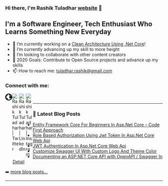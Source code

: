 ### Hi there, I'm Rashik Tuladhar [website](https://blog.rashik.com.np) 👋

## I'm a Software Engineer, Tech Enthusiast Who Learns Something New Everyday

- 🔭 I’m currently working on a [Clean Architecture Using .Net Core][website]!
- 🌱 I’m currently advancing up my skill to more height
- 👯 I’m looking to collaborate with other content creators
- 🥅 2020 Goals: Contribute to Open Source projects and advance up my skills
- 📫 How to reach me: tuladhar.rashik@gmail.com


### Connect with me:

[<img align="left" alt="Rashik Tuladhar" width="22px" src="https://raw.githubusercontent.com/iconic/open-iconic/master/svg/globe.svg" />][website]
[<img align="left" alt="Rashik Tuladhar | Twitter" width="22px" src="https://cdn.jsdelivr.net/npm/simple-icons@v3/icons/twitter.svg" />][twitter]
[<img align="left" alt="Rashik Tuladhar | LinkedIn" width="22px" src="https://cdn.jsdelivr.net/npm/simple-icons@v3/icons/linkedin.svg" />][linkedin]
[<img align="left" alt="Rashik Tuladhar | Instagram" width="22px" src="https://cdn.jsdelivr.net/npm/simple-icons@v3/icons/instagram.svg" />][instagram]

<br />

---

### 📕 Latest Blog Posts

<!-- BLOG-POST-LIST:START -->
- [Entity Framework Core For Beginners In Asp.Net Core – Code First Approach](https://blog.rashik.com.np/entity-framework-core-for-beginners-in-asp-net-core-code-first-approach/)
- [Role Based Authorization Using Jwt Token In Asp.Net Core Web Api](https://blog.rashik.com.np/role-based-authorization-using-jwt-token-in-asp-net-core-web-api/)
- [JWT Authentication In Asp.Net Core Web Api](https://blog.rashik.com.np/jwt-authentication-in-asp-net-core-web-api/)
- [Customize Swagger UI With Custom Logo And Theme Color](https://blog.rashik.com.np/customize-swagger-ui-with-custom-logo-and-theme-color/)
- [Documenting an ASP.NET Core API with OpenAPI / Swagger In Detail](https://blog.rashik.com.np/documenting-an-asp-net-core-api-with-openapi-swagger-in-detail/)
<!-- BLOG-POST-LIST:END -->

➡️ [more blog posts...](https://blog.rashik.com.np)

---

[website]: https://blog.rashik.com.np
[twitter]: https://twitter.com/RashikTuladhar
[instagram]: https://www.instagram.com/rashiktuladhar/
[linkedin]: https://www.linkedin.com/in/rashiktuladhar/
